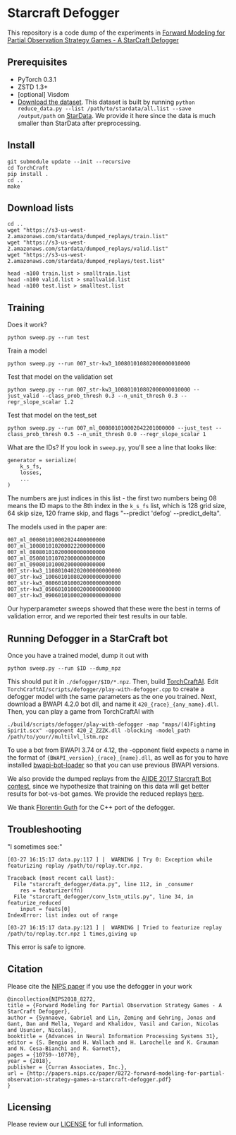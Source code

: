# Starcraft Defogger

This repository is a code dump of the experiments in
[Forward Modeling for Partial Observation Strategy Games - A StarCraft Defogger](https://papers.nips.cc/paper/8272-forward-modeling-for-partial-observation-strategy-games-a-starcraft-defogger)

## Prerequisites

- PyTorch 0.3.1
- ZSTD 1.3+
- [optional] Visdom
- [Download the dataset](https://s3-us-west-2.amazonaws.com/stardata/defogger_reduced.tar.gz).
  This dataset is built by running `python reduce_data.py --list /path/to/stardata/all.list --save /output/path` on [StarData](https://github.com/TorchCraft/StarData).
  We provide it here since the data is much smaller than StarData after preprocessing.

## Install

    git submodule update --init --recursive
    cd TorchCraft
    pip install .
    cd ..
    make

## Download lists

    cd ..
    wget "https://s3-us-west-2.amazonaws.com/stardata/dumped_replays/train.list"
    wget "https://s3-us-west-2.amazonaws.com/stardata/dumped_replays/valid.list"
    wget "https://s3-us-west-2.amazonaws.com/stardata/dumped_replays/test.list"

    head -n100 train.list > smalltrain.list
    head -n100 valid.list > smallvalid.list
    head -n100 test.list > smalltest.list
    

## Training

Does it work?

    python sweep.py --run test

Train a model

    python sweep.py --run 007_str-kw3_100801010802000000010000 

Test that model on the validation set

    python sweep.py --run 007_str-kw3_100801010802000000010000 --just_valid --class_prob_thresh 0.3 --n_unit_thresh 0.3 --regr_slope_scalar 1.2

Test that model on the test_set

    python sweep.py --run 007_ml_000801010002042201000000 --just_test --class_prob_thresh 0.5 --n_unit_thresh 0.0 --regr_slope_scalar 1

What are the IDs? If you look in `sweep.py`, you'll see a line that looks like:

    generator = serialize(
        k_s_fs,
        losses,
        ...
    )

The numbers are just indices in this list - the first two numbers being 08
means the ID maps to the 8th index in the `k_s_fs` list, which is 128 grid
size, 64 skip size, 120 frame skip, and flags "--predict 'defog'
--predict_delta".

The models used in the paper are:

    007_ml_000801010002024400000000
    007_ml_100801010200022200000000
    007_ml_080801010200000000000000
    007_ml_050801010702000000000000
    007_ml_090801010002000000000000
    007_str-kw3_110801040202000000000000
    007_str-kw3_100601010802000000000000
    007_str-kw3_080601010002000000000000
    007_str-kw3_050601010002000000000000
    007_str-kw3_090601010002000000000000

Our hyperparameter sweeps showed that these were the best in terms of validation
error, and we reported their test results in our table.

## Running Defogger in a StarCraft bot

Once you have a trained model, dump it out with 

    python sweep.py --run $ID --dump_npz

This should put it in `./defogger/$ID/*.npz`. Then, build [TorchCraftAI](https://github.com/torchcraft/TorchCraftAI).
Edit `TorchCraftAI/scripts/defogger/play-with-defogger.cpp` to create a defogger model with the same parameters as the one you trained.
Next, download a BWAPI 4.2.0 bot dll, and name it `420_{race}_{any_name}.dll`.
Then, you can play a game from TorchCraftAI with

    ./build/scripts/defogger/play-with-defogger -map "maps/(4)Fighting Spirit.scx" -opponent 420_Z_ZZZK.dll -blocking -model_path /path/to/your//multilvl_lstm.npz

To use a bot from BWAPI 3.74 or 4.12, the -opponent field expects a name in the
format of `{BWAPI_version}_{race}_{name}.dll`, as well as for you to have
installed [bwapi-bot-loader](https://github.com/tscmoo/bwapi-bot-loader) so
that you can use previous BWAPI versions.

We also provide the dumped replays from the [AIIDE 2017 Starcraft Bot contest](https://www.cs.mun.ca/~dchurchill/starcraftaicomp/2017/),
since we hypothesize that training on this data will get better results for bot-vs-bot games.
We provide the reduced replays [here](https://s3-us-west-2.amazonaws.com/stardata/defogger_reduced_aiide17.tar.gz).

We thank [Florentin Guth](https://github.com/Kegnarok) for the C++ port of the defogger.

## Troubleshooting

"I sometimes see:"

    [03-27 16:15:17 data.py:117 ] |  WARNING | Try 0: Exception while featurizing replay /path/to/replay.tcr.npz.

    Traceback (most recent call last):
      File "starcraft_defogger/data.py", line 112, in _consumer
        res = featurizer(fn)
      File "starcraft_defogger/conv_lstm_utils.py", line 34, in featurize_reduced
        input = feats[0]
    IndexError: list index out of range

    [03-27 16:15:17 data.py:121 ] |  WARNING | Tried to featurize replay /path/to/replay.tcr.npz 1 times,giving up

This error is safe to ignore.


## Citation

Please cite the [NIPS paper](https://papers.nips.cc/paper/8272-forward-modeling-for-partial-observation-strategy-games-a-starcraft-defogger) if you use the defogger in your work
```
@incollection{NIPS2018_8272,
title = {Forward Modeling for Partial Observation Strategy Games - A StarCraft Defogger},
author = {Synnaeve, Gabriel and Lin, Zeming and Gehring, Jonas and Gant, Dan and Mella, Vegard and Khalidov, Vasil and Carion, Nicolas and Usunier, Nicolas},
booktitle = {Advances in Neural Information Processing Systems 31},
editor = {S. Bengio and H. Wallach and H. Larochelle and K. Grauman and N. Cesa-Bianchi and R. Garnett},
pages = {10759--10770},
year = {2018},
publisher = {Curran Associates, Inc.},
url = {http://papers.nips.cc/paper/8272-forward-modeling-for-partial-observation-strategy-games-a-starcraft-defogger.pdf}
}
```

## Licensing

Please review our [LICENSE](https://github.com/facebookresearch/starcraft_defogger/blob/master/LICENSE) for full information.
